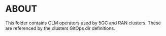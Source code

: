 # ABOUT

This folder contains OLM operators used by 5GC and RAN clusters. These are referenced by the clusters GitOps dir definitions.

